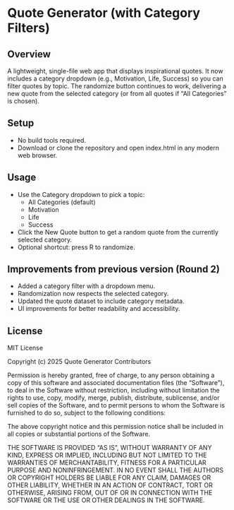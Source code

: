 # Quote Generator (with Category Filters)

## Overview
A lightweight, single-file web app that displays inspirational quotes. It now includes a category dropdown (e.g., Motivation, Life, Success) so you can filter quotes by topic. The randomize button continues to work, delivering a new quote from the selected category (or from all quotes if “All Categories” is chosen).

## Setup
- No build tools required.
- Download or clone the repository and open index.html in any modern web browser.

## Usage
- Use the Category dropdown to pick a topic:
  - All Categories (default)
  - Motivation
  - Life
  - Success
- Click the New Quote button to get a random quote from the currently selected category.
- Optional shortcut: press R to randomize.

## Improvements from previous version (Round 2)
- Added a category filter with a dropdown menu.
- Randomization now respects the selected category.
- Updated the quote dataset to include category metadata.
- UI improvements for better readability and accessibility.

## License
MIT License

Copyright (c) 2025 Quote Generator Contributors

Permission is hereby granted, free of charge, to any person obtaining a copy
of this software and associated documentation files (the “Software”), to deal
in the Software without restriction, including without limitation the rights
to use, copy, modify, merge, publish, distribute, sublicense, and/or sell
copies of the Software, and to permit persons to whom the Software is
furnished to do so, subject to the following conditions:

The above copyright notice and this permission notice shall be included in
all copies or substantial portions of the Software.

THE SOFTWARE IS PROVIDED “AS IS”, WITHOUT WARRANTY OF ANY KIND, EXPRESS OR
IMPLIED, INCLUDING BUT NOT LIMITED TO THE WARRANTIES OF MERCHANTABILITY,
FITNESS FOR A PARTICULAR PURPOSE AND NONINFRINGEMENT. IN NO EVENT SHALL THE
AUTHORS OR COPYRIGHT HOLDERS BE LIABLE FOR ANY CLAIM, DAMAGES OR OTHER
LIABILITY, WHETHER IN AN ACTION OF CONTRACT, TORT OR OTHERWISE, ARISING FROM,
OUT OF OR IN CONNECTION WITH THE SOFTWARE OR THE USE OR OTHER DEALINGS IN
THE SOFTWARE.